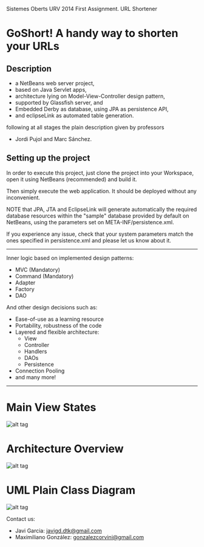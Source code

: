 Sistemes Oberts URV 2014 First Assignment. URL Shortener

GoShort! A handy way to shorten your URLs
=======


Description
-------------------------------------------------------------
 - a NetBeans web server project,
 - based on Java Servlet apps,
 - architecture lying on Model-View-Controller design pattern,
 - supported by Glassfish server, and
 - Embedded Derby as database, using JPA as persistence API,
 - and eclipseLink as automated table generation.

following at all stages the plain description given by professors
 - Jordi Pujol and Marc Sánchez.


Setting up the project
-------------------------------------------------------------

In order to execute this project, just clone the project into your
Workspace, open it using NetBeans (recommended) and build it.

Then simply execute the web application. It should be deployed without
any inconvenient.

NOTE that JPA, JTA and EclipseLink will generate automatically the
required database resources within the "sample" database provided by
default on NetBeans, using the parameters set on META-INF/persistence.xml.

If you experience any issue, check that your system parameters
match the ones specified in persistence.xml and please let us know about it.


----------------------------------------------------------

Inner logic based on implemented design patterns:
 - MVC (Mandatory)
 - Command (Mandatory)
 - Adapter
 - Factory
 - DAO

And other design decisions such as:
 - Ease-of-use as a learning resource
 - Portability, robustness of the code
 - Layered and flexible architecture:
    - View
    - Controller
    - Handlers
    - DAOs
    - Persistence
 - Connection Pooling
 - and many more!

----------------------------------------------------------

Main View States
======

![alt tag](http://i.imgur.com/CxJtd64.png)



Architecture Overview
======

![alt tag](http://i.imgur.com/0hQJICx.png)



UML Plain Class Diagram
======

![alt tag](http://i.imgur.com/g8DKZVu.png)


Contact us: 
 - Javi Garcia:          javigd.dtk@gmail.com
 - Maximiliano González: gonzalezcorvini@gmail.com

